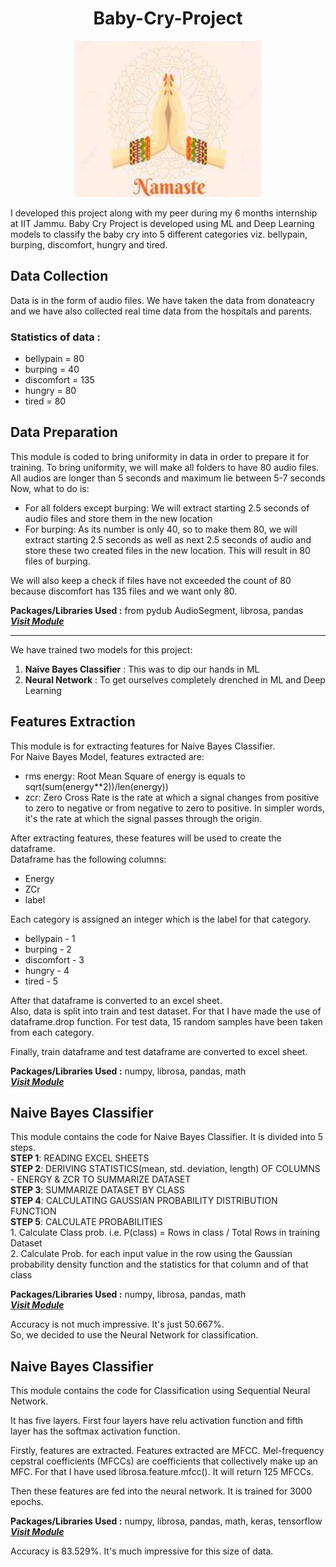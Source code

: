 
# <h1 align=center>Baby-Cry-Project</h1>

<p align="center">
  <img width='300' height='250' src='/Assets/Namaste.jpg'> 
</p>

I developed this project along with my peer during my 6 months internship at IIT Jammu. Baby Cry Project is developed using ML and Deep Learning models to classify the baby cry into 5 different categories viz. bellypain, burping, discomfort, hungry and tired.

## Data Collection 
Data is in the form of audio files. We have taken the data from donateacry and we have also collected real time data from the hospitals and parents.

### **Statistics of data :**

  + bellypain = 80
  + burping = 40
  + discomfort = 135
  + hungry = 80
  + tired = 80
  
## **Data Preparation**  
This module is coded to bring uniformity in data in order to prepare it for training.
To bring uniformity, we will make all folders to have 80 audio files. All audios are longer than 5 seconds and maximum lie between 5-7 seconds Now, what to do is:

  + For all folders except burping: We will extract starting 2.5 seconds of audio files and store them in the new location
  + For burping: As its number is only 40, so to make them 80, we will extract starting 2.5 seconds as well as next 2.5 seconds of audio and store these two created       files in the new location. This will result in 80 files of burping.
  
We will also keep a check if files have not exceeded the count of 80 because discomfort has 135 files and we want only 80.

**Packages/Libraries Used :** from pydub AudioSegment, librosa, pandas <br>
 <a href='/Data Preparation.ipynb'> <strong> <em> Visit Module </strong> </em> </a>
 
 <hr>
 
 We have trained two models for this project:
  1. **Naive Bayes Classifier** : This was to dip our hands in ML
  2. **Neural Network** : To get ourselves completely drenched in ML and Deep Learning
  
  ## **Features Extraction**  
  This module is for extracting features for Naive Bayes Classifier.<br>
  For Naive Bayes Model, features extracted are:
   + rms energy: Root Mean Square of energy is equals to sqrt(sum(energy**2))/len(energy))
   + zcr: Zero Cross Rate is the rate at which a signal changes from positive to zero to negative or from negative to zero to positive. In simpler words, it's the rate at which the signal passes through the origin.
   
   After extracting features, these features will be used to create the dataframe.<br>
   Dataframe has the following columns:
    <ul>
  <li>Energy</li>
  <li>ZCr</li>
  <li>label</li>
    </ul>
    
   Each category is assigned an integer which is the label for that category.
   <ul>
   <li> bellypain - 1 </li>
   <li> burping - 2 </li>
   <li> discomfort - 3  </li>
   <li> hungry - 4  </li>
   <li> tired - 5 </li>
    </ul>
    
   After that dataframe is converted to an excel sheet.<br>
   Also, data is split into train and test dataset. For that I have made the use of dataframe.drop function.
   For test data, 15 random samples have been taken from each category.
   
   Finally, train dataframe and test dataframe are converted to excel sheet.
   
   **Packages/Libraries Used :** numpy, librosa, pandas, math <br>
   <a href='/Features Extraction.ipynb'> <strong> <em> Visit Module </strong> </em> </a>
   
  ## **Naive Bayes Classifier**
  This module contains the code for Naive Bayes Classifier. It is divided into 5 steps. <br>
   **STEP 1**: READING EXCEL SHEETS <br>
   **STEP 2**: DERIVING STATISTICS(mean, std. deviation, length) OF COLUMNS - ENERGY & ZCR TO SUMMARIZE DATASET <br>
   **STEP 3**: SUMMARIZE DATASET BY CLASS <br>
   **STEP 4**: CALCULATING GAUSSIAN PROBABILITY DISTRIBUTION FUNCTION <br>
   **STEP 5**: CALCULATE PROBABILITIES <br>
       1. Calculate Class prob. i.e. P(class) = Rows in class / Total Rows in training Dataset <br>
       2. Calculate Prob. for each input value in the row using the Gaussian probability density function and the statistics for that column and of that class <br>
    
   **Packages/Libraries Used :** numpy, librosa, pandas, math <br>
   <a href='/Naive Bayes Classifier.ipynb'> <strong> <em> Visit Module </strong> </em> </a>
   
   
   Accuracy is not much impressive. It's just 50.667%. <br>
   So, we decided to use the Neural Network for  classification.
   
  ## **Naive Bayes Classifier**
  This module contains the code for Classification using Sequential Neural Network. 
  
  It has five layers. First four layers have relu activation function and fifth layer has the softmax activation function.
  
  Firstly, features are extracted. Features extracted are MFCC.
  Mel-frequency cepstral coefficients (MFCCs) are coefficients that collectively make up an MFC. For that I have used librosa.feature.mfcc(). It will return 125   MFCCs.
  
  Then these features are fed into the neural network. It is trained for 3000 epochs.
  
  
  **Packages/Libraries Used :** numpy, librosa, pandas, math, keras, tensorflow <br>
   <a href='/Neural Network.ipynb'> <strong> <em> Visit Module </strong> </em> </a>
   
   
   Accuracy is 83.529%. It's much impressive for this size of data. <br>
  
    
